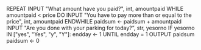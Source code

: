  REPEAT
   INPUT "What amount have you paid?", int, amountpaid
   WHILE amountpaid < price DO
     INPUT "You have to pay more than or equal to the price", int, amountpaid
   ENDWHILE
   paidsum ← paidsum + amountpaid
   INPUT "Are you done with your parking for today?”, str, yesorno
   IF yesorno IN ["yes", "Yes", "y", "Y"]:
     endday ← 1
UNTIL endday = 1 
OUTPUT paidsum
paidsum ← 0
